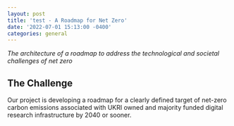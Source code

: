```yaml
---
layout: post
title: 'test - A Roadmap for Net Zero'
date: '2022-07-01 15:13:00 -0400'
categories: general
---
```

_The architecture of a roadmap to address the technological and societal challenges of net zero_

## The Challenge

Our project is developing a roadmap for a clearly defined target of net-zero carbon emissions associated with UKRI owned and majority funded digital research infrastructure by 2040 or sooner.
